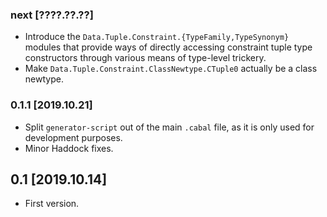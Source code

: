 ### next [????.??.??]
* Introduce the `Data.Tuple.Constraint.{TypeFamily,TypeSynonym}` modules that
  provide ways of directly accessing constraint tuple type constructors through
  various means of type-level trickery.
* Make `Data.Tuple.Constraint.ClassNewtype.CTuple0` actually be a class
  newtype.

### 0.1.1 [2019.10.21]
* Split `generator-script` out of the main `.cabal` file, as it is only used
  for development purposes.
* Minor Haddock fixes.

## 0.1 [2019.10.14]
* First version.
